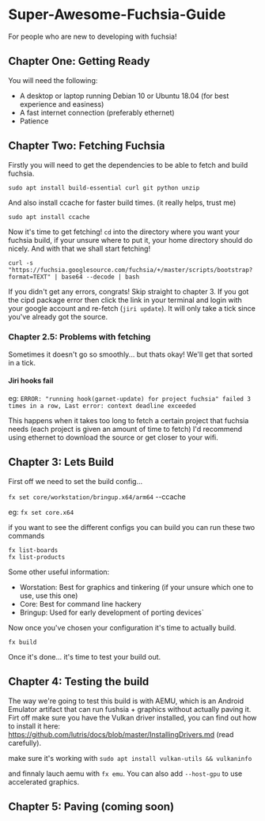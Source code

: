 # Super-Awesome-Fuchsia-Guide
For people who are new to developing with fuchsia!

## Chapter One: Getting Ready
You will need the following:
* A desktop or laptop running Debian 10 or Ubuntu 18.04 (for best experience and easiness)
* A fast internet connection (preferably ethernet)
* Patience

## Chapter Two: Fetching Fuchsia
Firstly you will need to get the dependencies to be able to fetch and build fuchsia. 

`sudo apt install build-essential curl git python unzip`

And also install ccache for faster build times. (it really helps, trust me)

`sudo apt install ccache`

Now it's time to get fetching! `cd` into the directory where you want your fuchsia build, if your unsure where to put it, your home directory should do nicely. And with that we shall start fetching!

`curl -s "https://fuchsia.googlesource.com/fuchsia/+/master/scripts/bootstrap?format=TEXT" | base64 --decode | bash`

If you didn't get any errors, congrats! Skip straight to chapter 3. If you got the cipd package error then click the link in your terminal and login with your google account and re-fetch (`jiri update`). It will only take a tick since you've already got the source.

### Chapter 2.5: Problems with fetching
Sometimes it doesn't go so smoothly... but thats okay! We'll get that sorted in a tick.

#### Jiri hooks fail

eg: `ERROR: "running hook(garnet-update) for project fuchsia" failed 3 times in a row, Last error: context deadline exceeded`

This happens when it takes too long to fetch a certain project that fuchsia needs (each project is given an amount of time to fetch) I'd recommend using ethernet to download the source or get closer to your wifi.

## Chapter 3: Lets Build
First off we need to set the build config...

`fx set core/workstation/bringup.x64/arm64` --ccache

eg: `fx set core.x64`

if you want to see the different configs you can build you can run these two commands

```
fx list-boards
fx list-products
```

Some other useful information:
* Worstation: Best for graphics and tinkering (if your unsure which one to use, use this one)
* Core: Best for command line hackery
* Bringup: Used for early development of porting devices`

Now once you've chosen your configuration it's time to actually build.

`fx build` 

Once it's done... it's time to test your build out.

## Chapter 4: Testing the build
The way we're going to test this build is with AEMU, which is an Android Emulator artifact that can run fushsia + graphics without actually paving it. Firt off make sure you have the Vulkan driver installed, you can find out how to install it here: https://github.com/lutris/docs/blob/master/InstallingDrivers.md (read carefully).

make sure it's working with `sudo apt install vulkan-utils && vulkaninfo`

and finnaly lauch aemu with `fx emu`. You can also add `--host-gpu` to use accelerated graphics. 

## Chapter 5: Paving (coming soon)
